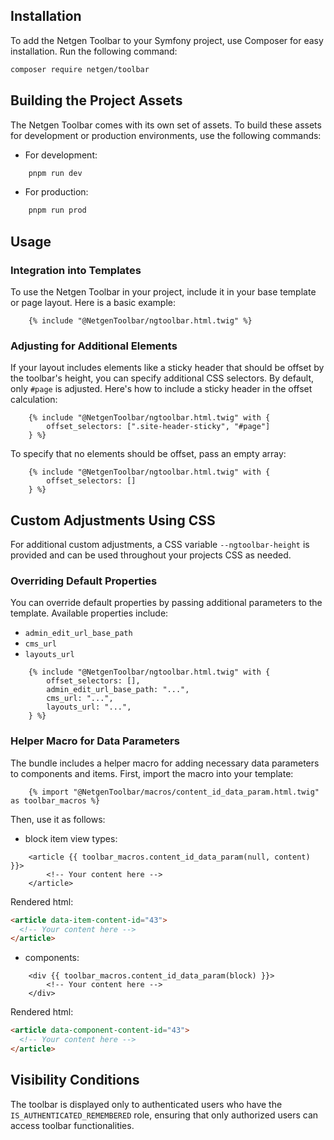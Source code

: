 ## Installation

To add the Netgen Toolbar to your Symfony project, use Composer for easy installation. Run the following command:

```bash
composer require netgen/toolbar
```

## Building the Project Assets

The Netgen Toolbar comes with its own set of assets. To build these assets for development or production environments, use the following commands:

- For development:

```bash
    pnpm run dev
```

- For production:

```bash
    pnpm run prod
```

## Usage

### Integration into Templates

To use the Netgen Toolbar in your project, include it in your base template or page layout. Here is a basic example:

```twig
    {% include "@NetgenToolbar/ngtoolbar.html.twig" %}
```

### Adjusting for Additional Elements

If your layout includes elements like a sticky header that should be offset by the toolbar's height, you can specify additional CSS selectors. By default, only `#page` is adjusted. Here's how to include a sticky header in the offset calculation:

```twig
    {% include "@NetgenToolbar/ngtoolbar.html.twig" with {
        offset_selectors: [".site-header-sticky", "#page"]
    } %}
```

To specify that no elements should be offset, pass an empty array:

```twig
    {% include "@NetgenToolbar/ngtoolbar.html.twig" with {
        offset_selectors: []
    } %}
```

## Custom Adjustments Using CSS

For additional custom adjustments, a CSS variable `--ngtoolbar-height` is provided and can be used throughout your projects CSS as needed.

### Overriding Default Properties

You can override default properties by passing additional parameters to the template. Available properties include:

- `admin_edit_url_base_path`
- `cms_url`
- `layouts_url`

```twig
    {% include "@NetgenToolbar/ngtoolbar.html.twig" with {
        offset_selectors: [],
        admin_edit_url_base_path: "...",
        cms_url: "...",
        layouts_url: "...",
    } %}
```

### Helper Macro for Data Parameters

The bundle includes a helper macro for adding necessary data parameters to components and items. First, import the macro into your template:

```twig
    {% import "@NetgenToolbar/macros/content_id_data_param.html.twig" as toolbar_macros %}
```

Then, use it as follows:

- block item view types:

```twig
    <article {{ toolbar_macros.content_id_data_param(null, content) }}>
        <!-- Your content here -->
    </article>
```

Rendered html:

```html
<article data-item-content-id="43">
  <!-- Your content here -->
</article>
```

- components:

```twig
    <div {{ toolbar_macros.content_id_data_param(block) }}>
        <!-- Your content here -->
    </div>
```

Rendered html:

```html
<article data-component-content-id="43">
  <!-- Your content here -->
</article>
```

## Visibility Conditions

The toolbar is displayed only to authenticated users who have the `IS_AUTHENTICATED_REMEMBERED` role, ensuring that only authorized users can access toolbar functionalities.
